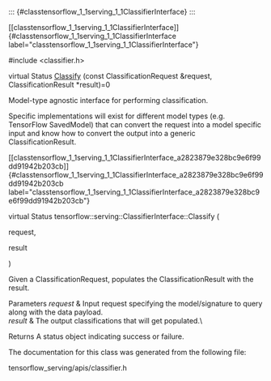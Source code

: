 ::: {#classtensorflow_1_1serving_1_1ClassifierInterface}
:::

[\[classtensorflow\_1\_1serving\_1\_1ClassifierInterface\]]{#classtensorflow_1_1serving_1_1ClassifierInterface
label="classtensorflow_1_1serving_1_1ClassifierInterface"}

\#include $<$classifier.h$>$

virtual Status
[Classify](#classtensorflow_1_1serving_1_1ClassifierInterface_a2823879e328bc9e6f99dd91942b203cb)
(const ClassificationRequest &request, ClassificationResult
$\ast$result)=0

Model-type agnostic interface for performing classification.

Specific implementations will exist for different model types (e.g.
TensorFlow SavedModel) that can convert the request into a model
specific input and know how to convert the output into a generic
ClassificationResult.

[\[classtensorflow\_1\_1serving\_1\_1ClassifierInterface\_a2823879e328bc9e6f99dd91942b203cb\]]{#classtensorflow_1_1serving_1_1ClassifierInterface_a2823879e328bc9e6f99dd91942b203cb
label="classtensorflow_1_1serving_1_1ClassifierInterface_a2823879e328bc9e6f99dd91942b203cb"}

virtual Status tensorflow::serving::ClassifierInterface::Classify (

request,

result

)

Given a ClassificationRequest, populates the ClassificationResult with
the result.

Parameters *request* & Input request specifying the model/signature to
query along with the data payload.\
*result* & The output classifications that will get populated.\

Returns A status object indicating success or failure.

The documentation for this class was generated from the following file:

tensorflow\_serving/apis/classifier.h
